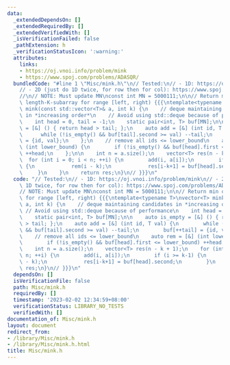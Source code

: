 ```yaml
---
data:
  _extendedDependsOn: []
  _extendedRequiredBy: []
  _extendedVerifiedWith: []
  _isVerificationFailed: false
  _pathExtension: h
  _verificationStatusIcon: ':warning:'
  attributes:
    links:
    - https://oj.vnoi.info/problem/mink
    - https://www.spoj.com/problems/ADASQR/
  bundledCode: "#line 1 \"Misc/mink.h\"\n// Tested:\n// - 1D: https://oj.vnoi.info/problem/mink\n\
    // - 2D (just do 1D twice, for row then for col): https://www.spoj.com/problems/ADASQR/\n\
    //\n// NOTE: Must update MN\nconst int MN = 5000111;\n\n// Return min of each\
    \ length-K-subarray for range [left, right) {{{\ntemplate<typename T>\nvector<T>\
    \ mink(const std::vector<T>& a, int k) {\n    // deque maintaining candidates\
    \ in *increasing order*\n    // Avoid using std::deque because of performance\n\
    \    int head = 0, tail = -1;\n    static pair<int, T> buf[MN];\n\n    auto is_empty\
    \ = [&] () { return head > tail; };\n    auto add = [&] (int id, T val) {\n  \
    \      while (!is_empty() && buf[tail].second >= val) --tail;\n        buf[++tail]\
    \ = {id, val};\n    };\n    // remove all ids <= lower_bound\n    auto rem = [&]\
    \ (int lower_bound) {\n        if (!is_empty() && buf[head].first <= lower_bound)\
    \ ++head;\n    };\n\n    int n = a.size();\n    vector<T> res(n - k + 1);\n  \
    \  for (int i = 0; i < n; ++i) {\n        add(i, a[i]);\n        if (i >= k-1)\
    \ {\n            rem(i - k);\n            res[i-k+1] = buf[head].second;\n   \
    \     }\n    }\n    return res;\n}\n// }}}\n"
  code: "// Tested:\n// - 1D: https://oj.vnoi.info/problem/mink\n// - 2D (just do\
    \ 1D twice, for row then for col): https://www.spoj.com/problems/ADASQR/\n//\n\
    // NOTE: Must update MN\nconst int MN = 5000111;\n\n// Return min of each length-K-subarray\
    \ for range [left, right) {{{\ntemplate<typename T>\nvector<T> mink(const std::vector<T>&\
    \ a, int k) {\n    // deque maintaining candidates in *increasing order*\n   \
    \ // Avoid using std::deque because of performance\n    int head = 0, tail = -1;\n\
    \    static pair<int, T> buf[MN];\n\n    auto is_empty = [&] () { return head\
    \ > tail; };\n    auto add = [&] (int id, T val) {\n        while (!is_empty()\
    \ && buf[tail].second >= val) --tail;\n        buf[++tail] = {id, val};\n    };\n\
    \    // remove all ids <= lower_bound\n    auto rem = [&] (int lower_bound) {\n\
    \        if (!is_empty() && buf[head].first <= lower_bound) ++head;\n    };\n\n\
    \    int n = a.size();\n    vector<T> res(n - k + 1);\n    for (int i = 0; i <\
    \ n; ++i) {\n        add(i, a[i]);\n        if (i >= k-1) {\n            rem(i\
    \ - k);\n            res[i-k+1] = buf[head].second;\n        }\n    }\n    return\
    \ res;\n}\n// }}}\n"
  dependsOn: []
  isVerificationFile: false
  path: Misc/mink.h
  requiredBy: []
  timestamp: '2023-02-02 12:34:59+08:00'
  verificationStatus: LIBRARY_NO_TESTS
  verifiedWith: []
documentation_of: Misc/mink.h
layout: document
redirect_from:
- /library/Misc/mink.h
- /library/Misc/mink.h.html
title: Misc/mink.h
---
```

